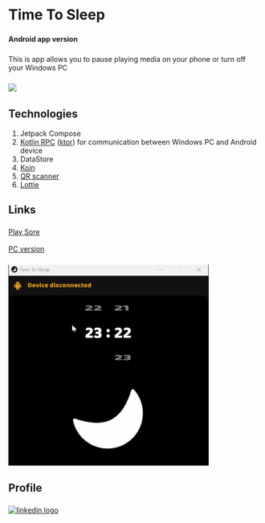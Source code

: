 
<h1 align="left">Time To Sleep</h1>  

###  

<h4 align="left">Android  app version</h4>

###  

<p align="left">This is app allows you to pause playing media on your phone or turn off your Windows PC</p>  

###  

<div align="left">  
  <img height="400" src="https://github.com/VadimZhuk0v/TimeToSleep/blob/main/assets/phone.gif?raw=true"  />  
</div>  

###  
<h2 align="left">Technologies</h4>

1. Jetpack Compose
2. [Kotlin RPC](https://github.com/Kotlin/kotlinx-rpc) ([ktor](https://github.com/ktorio/ktor)) for communication between Windows PC and Android device
3. DataStore
4. [Koin](https://github.com/InsertKoinIO/koin)
5. [QR scanner](https://github.com/Chaintech-Network/QRKitComposeMultiplatform)
6. [Lottie](https://github.com/airbnb/lottie-android)


###  

<h2 align="left">Links</h2>

###  

[Play Sore](https://play.google.com/store/apps/details?id=com.vadmax.timetosleep.app)</br>  
[PC version](https://github.com/VadimZhuk0v/Time-To-Sleep-KMP)

###  

<div align="left">  
  <img height="400" src="https://github.com/VadimZhuk0v/TimeToSleep/blob/main/assets/pc_info.gif?raw=true"  />  
</div>  

###  

<h2 align="left">Profile</h2>

###  

<div align="left">  
  <a href="https://www.linkedin.com/in/vadim-zhukov-4b5022167?utm_source=share&utm_campaign=share_via&utm_content=profile&utm_medium=android_app" target="_blank">  
  <img src="https://raw.githubusercontent.com/maurodesouza/profile-readme-generator/master/src/assets/icons/social/linkedin/default.svg" width="52" height="40" alt="linkedin logo"  />  
  </a>  
</div>  

###